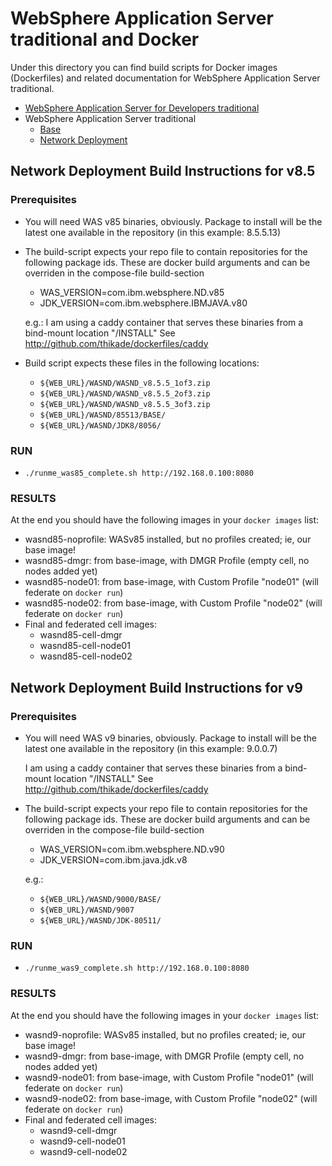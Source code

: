 # WebSphere Application Server traditional and Docker

Under this directory you can find build scripts for Docker images (Dockerfiles) and related documentation for WebSphere Application Server traditional.

* [WebSphere Application Server for Developers traditional](developer)
* WebSphere Application Server traditional
  * [Base](base)
  * [Network Deployment](nd)

## Network Deployment Build Instructions for v8.5
### Prerequisites
- You will need WAS v85 binaries, obviously. Package to install will be the latest one available in the repository
  (in this example: 8.5.5.13)
- The build-script expects your repo file to contain repositories for the following package ids. These are docker build arguments and can be overriden in the compose-file build-section
    - WAS_VERSION=com.ibm.websphere.ND.v85
    - JDK_VERSION=com.ibm.websphere.IBMJAVA.v80

    e.g.:
  I am using a caddy container that serves these binaries from a bind-mount location "/INSTALL"
  See http://github.com/thikade/dockerfiles/caddy

- Build script expects these files in the following locations:
  - `${WEB_URL}/WASND/WASND_v8.5.5_1of3.zip`
  - `${WEB_URL}/WASND/WASND_v8.5.5_2of3.zip`
  - `${WEB_URL}/WASND/WASND_v8.5.5_3of3.zip`
  - `${WEB_URL}/WASND/85513/BASE/`
  - `${WEB_URL}/WASND/JDK8/8056/`

### RUN

- `./runme_was85_complete.sh http://192.168.0.100:8080`

### RESULTS
At the end you should have the following images in your `docker images` list:
- wasnd85-noprofile: WASv85 installed, but no profiles created; ie, our base image!
- wasnd85-dmgr: from base-image, with DMGR Profile (empty cell, no nodes added yet)
- wasnd85-node01: from base-image, with Custom Profile "node01" (will federate on `docker run`)
- wasnd85-node02: from base-image, with Custom Profile "node02" (will federate on `docker run`)
- Final and federated cell images:
  - wasnd85-cell-dmgr
  - wasnd85-cell-node01
  - wasnd85-cell-node02



## Network Deployment Build Instructions for v9
### Prerequisites
- You will need WAS v9 binaries, obviously. Package to install will be the latest one available in the repository
  (in this example: 9.0.0.7)

  I am using a caddy container that serves these binaries from a bind-mount location "/INSTALL"
  See http://github.com/thikade/dockerfiles/caddy

- The build-script expects your repo file to contain repositories for the following package ids. These are docker build arguments and can be overriden in the compose-file build-section
  - WAS_VERSION=com.ibm.websphere.ND.v90
  - JDK_VERSION=com.ibm.java.jdk.v8

  e.g.:
  - `${WEB_URL}/WASND/9000/BASE/`
  - `${WEB_URL}/WASND/9007`
  - `${WEB_URL}/WASND/JDK-80511/`

### RUN

- `./runme_was9_complete.sh http://192.168.0.100:8080`

### RESULTS
At the end you should have the following images in your `docker images` list:
- wasnd9-noprofile: WASv85 installed, but no profiles created; ie, our base image!
- wasnd9-dmgr: from base-image, with DMGR Profile (empty cell, no nodes added yet)
- wasnd9-node01: from base-image, with Custom Profile "node01" (will federate on `docker run`)
- wasnd9-node02: from base-image, with Custom Profile "node02" (will federate on `docker run`)
- Final and federated cell images:
  - wasnd9-cell-dmgr
  - wasnd9-cell-node01
  - wasnd9-cell-node02

